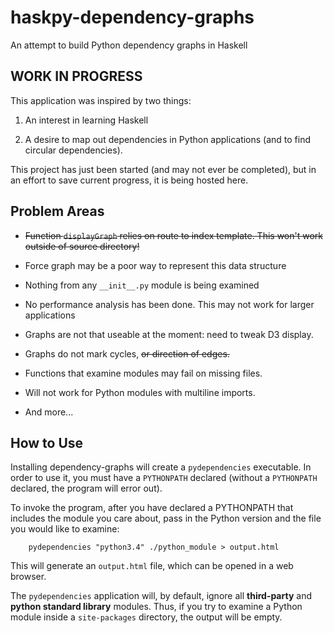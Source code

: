 # haskpy-dependency-graphs
An attempt to build Python dependency graphs in Haskell

## WORK IN PROGRESS
This application was inspired by two things:

1. An interest in learning Haskell

2. A desire to map out dependencies in Python applications (and to find circular dependencies).

This project has just been started (and may not ever be completed), but in an effort to save current progress, it is being hosted here.


## Problem Areas

* ~~Function `displayGraph` relies on route to index template. This won't work outside of source directory!~~

* Force graph may be a poor way to represent this data structure

* Nothing from any `__init__.py` module is being examined

* No performance analysis has been done. This may not work for larger applications

* Graphs are not that useable at the moment: need to tweak D3 display.

* Graphs do not mark cycles, ~~or direction of edges.~~

* Functions that examine modules may fail on missing files.

* Will not work for Python modules with multiline imports.

* And more...

## How to Use

Installing dependency-graphs will create a `pydependencies` executable. In order to use it, you must have a `PYTHONPATH` declared (without a `PYTHONPATH` declared, the program will error out).

To invoke the program, after you have declared a PYTHONPATH that includes the module you care about, pass in the Python version and the file you would like to examine:

```
    pydependencies "python3.4" ./python_module > output.html
```

This will generate an `output.html` file, which can be opened in a web browser.

The `pydependencies` application will, by default, ignore all **third-party** and **python standard library** modules. Thus, if you try to examine a Python module inside a `site-packages` directory, the output will be empty.